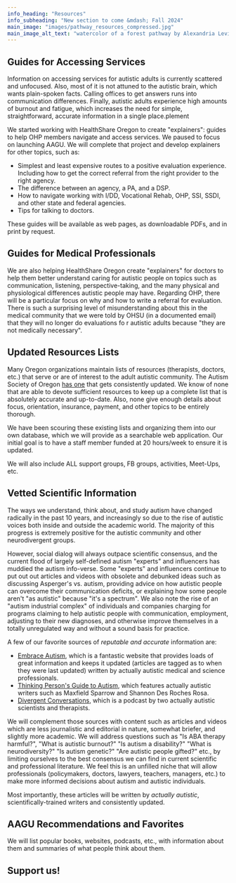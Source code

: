 ```yaml
---
info_heading: "Resources"
info_subheading: "New section to come &mdash; Fall 2024"
main_image: "images/pathway_resources_compressed.jpg"
main_image_alt_text: "watercolor of a forest pathway by Alexandria Levin"
---
```


## Guides for Accessing Services
Information on accessing services for autistic adults is currently scattered and unfocused. Also, most of it is not attuned to the autistic brain, which wants plain-spoken facts. Calling offices to get answers runs into communication differences. Finally, autistic adults experience high amounts of burnout and fatigue, which increases the need for simple, straightforward, accurate information in a single place.plement

We started working with HealthShare Oregon to create "explainers": guides to help OHP members navigate and access services. We paused to focus on launching AAGU. We will complete that project and develop explainers for other topics, such as:
- Simplest and least expensive routes to a positive evaluation experience. Including how to get the correct referral from the right provider to the right agency.
- The difference between an agency, a PA, and a DSP.
- How to navigate working with I/DD, Vocational Rehab, OHP, SSI, SSDI, and other state and federal agencies.
- Tips for talking to doctors.

These guides will be available as web pages, as downloadable PDFs, and in print by request.

## Guides for Medical Professionals
We are also helping HealthShare Oregon create "explainers" for doctors to help them better understand caring for autistic people on topics such as communication, listening, perspective-taking, and the many physical and physiological differences autistic people may have. Regarding OHP, there will be a particular focus on why and how to write a referral for evaluation. There is such a surprising level of misunderstanding about this in the medical community that we were told by OHSU (in a documented email) that they will no longer do evaluations fo     r autistic adults because "they are not medically necessary".  

## Updated Resources Lists  
Many Oregon organizations maintain lists of resources (therapists, doctors, etc.) that serve or are of interest to the adult autistic community. The Autism Society of Oregon [has one](https://autismsocietyoregon.org/adult-resources/) that gets consistently updated. We know of none that are able to devote sufficient resources to keep up a complete list that is absolutely accurate and up-to-date. Also, none give enough details about focus, orientation, insurance, payment, and other topics to be entirely thorough.

We have been scouring these existing lists and organizing them into our own database, which we will provide as a searchable web application. Our initial goal is to have a staff member funded at 20 hours/week to ensure it is updated.

We will also include ALL support groups, FB groups, activities, Meet-Ups, etc.

## Vetted Scientific Information
The ways we understand, think about, and study autism have changed radically in the past 10 years, and increasingly so due to the rise of autistic voices both inside and outside the academic world. The majority of this progress is extremely positive for the autistic community and other neurodivergent groups.

However, social dialog will always outpace scientific consensus, and the current flood of largely self-defined autism "experts" and influencers has muddied the autism info-verse. Some "experts" and influencers continue to put out out articles and videos with obsolete and debunked ideas such as discussing Asperger's vs. autism, providing advice on how autistic people can overcome their communication deficits, or explaining how some people aren't "as autistic" because "it's a spectrum". We also note the rise of an "autism industrial complex" of individuals and companies charging for programs claiming to help autistic people with communication, employment, adjusting to their new diagnoses, and otherwise improve themselves in a totally unregulated way and without a sound basis for practice.

A few of our favorite sources of _reputable and accurate_ information are:

* [Embrace Autism](https://embrace-autism.com/), which is a fantastic website that provides loads of great information and keeps it updated (articles are tagged as to when they were last updated) written by actually autistic medical and science professionals.
* [Thinking Person's Guide to Autism](https://thinkingautismguide.com/), which features actually autistic writers such as Maxfield Sparrow and Shannon Des Roches Rosa.
* [Divergent Conversations](https://www.divergentpod.com/), which is a podcast by two actually autistic scientists and therapists.

We will complement those sources with content such as articles and videos which are less journalistic and editorial in nature, somewhat briefer, and slightly more academic. We will address questions such as "Is ABA therapy harmful?", "What is autistic burnout?" "Is autism a disability?" "What is neurodiversity?" "Is autism genetic?" "Are autistic people gifted?" etc., by limiting ourselves to the best consensus we can find in current scientific and professional literature. We feel this is an unfilled niche that will allow professionals (policymakers, doctors, lawyers, teachers, managers, etc.) to make more informed decisions about autism and autistic individuals.

Most importantly, these articles will be written by _actually autistic_, scientifically-trained writers and consistently updated.

## AAGU Recommendations and Favorites
We will list popular books, websites, podcasts, etc., with information about them and summaries of what people think about them.

## Support us!
<div id="donate-button-container" data-hosted-button-id="T36ZA62J7TQS2">
    <div id="donate-button"></div>
</div>